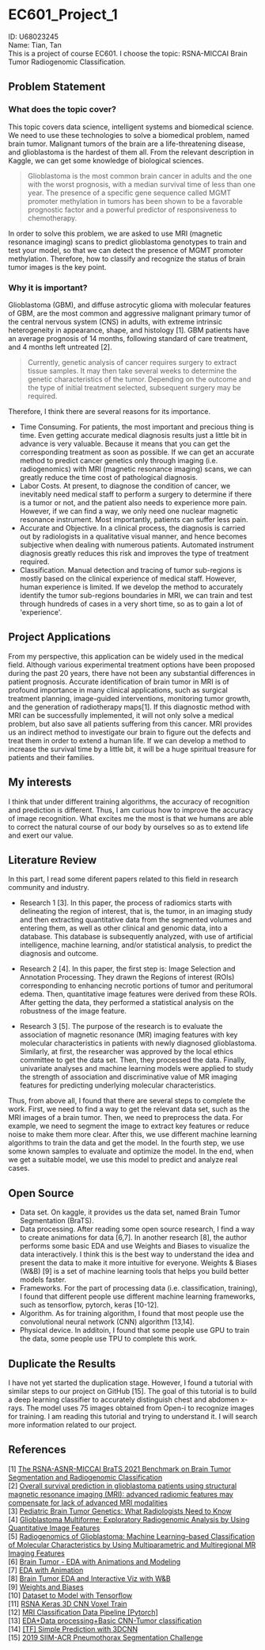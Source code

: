 # EC601_Project_1
ID: U68023245 </br>
Name: Tian, Tan </br>
This is a project of course EC601. 
I choose the topic: RSNA-MICCAI Brain Tumor Radiogenomic Classification.

## Problem Statement
### What does the topic cover?
This topic covers data science, intelligent systems and biomedical science. We need to use these technologies to solve a biomedical problem, named brain tumor. Malignant tumors of the brain are a life-threatening disease, and glioblastoma is the hardest of them all. From the relevant description in Kaggle, we can get some knowledge of biological sciences.
> Glioblastoma is the most common brain cancer in adults and the one with the worst prognosis, with a median survival time of less than one year. The presence of a specific gene sequence called MGMT promoter methylation in tumors has been shown to be a favorable prognostic factor and a powerful predictor of responsiveness to chemotherapy.</br>

In order to solve this problem, we are asked to use MRI (magnetic resonance imaging) scans to predict glioblastoma genotypes to train and test your model, so that we can detect the presence of MGMT promoter methylation. Therefore, how to classify and recognize the status of brain tumor images is the key point.

### Why it is important?
Glioblastoma (GBM), and diffuse astrocytic glioma with molecular features of GBM, are the most common and aggressive malignant primary tumor of the central nervous system (CNS) in adults, with extreme intrinsic heterogeneity in appearance, shape, and histology [1]. GBM patients have an average prognosis of 14 months, following standard of care treatment, and 4 months left untreated [2]. 
> Currently, genetic analysis of cancer requires surgery to extract tissue samples. It may then take several weeks to determine the genetic characteristics of the tumor. Depending on the outcome and the type of initial treatment selected, subsequent surgery may be required.

Therefore, I think there are several reasons for its importance.
- Time Consuming. For patients, the most important and precious thing is time. Even getting accurate medical diagnosis results just a little bit in advance is very valuable. Because it means that you can get the corresponding treatment as soon as possible. If we can get an accurate method to predict cancer genetics only through imaging (i.e. radiogenomics) with MRI (magnetic resonance imaging) scans, we can greatly reduce the time cost of pathological diagnosis.
- Labor Costs. At present, to diagnose the condition of cancer, we inevitably need medical staff to perform a surgery to determine if there is a tumor or not, and the patient also needs to experience more pain. However, if we can find a way, we only need one nuclear magnetic resonance instrument. Most importantly, patients can suffer less pain.
- Accurate and Objective. In a clinical process, the diagnosis is carried out by radiologists in a qualitative visual manner, and hence becomes subjective when dealing with numerous patients. Automated instrument diagnosis greatly reduces this risk and improves the type of treatment required.
- Classification. Manual detection and tracing of tumor sub-regions is mostly based on the clinical experience of medical staff. However, human experience is limited. If we develop the method to accurately identify the tumor sub-regions boundaries in MRI, we can train and test through hundreds of cases in a very short time, so as to gain a lot of 'experience'.

## Project Applications
From my perspective, this application can be widely used in the medical field. Although various experimental treatment options have been proposed during the past 20 years, there have not been any substantial differences in patient prognosis. Accurate identification of brain tumor in MRI is of profound importance in many clinical applications, such as surgical treatment planning, image-guided interventions, monitoring tumor growth, and the generation of radiotherapy maps[1]. If this diagnostic method with MRI can be successfully implemented, it will not only solve a medical problem, but also save all patients suffering from this cancer. MRI provides us an indirect method to investigate our brain to figure out the defects and treat them in order to extend a human life. If we can develop a method to increase the survival time by a little bit, it will be a huge spiritual treasure for patients and their families. 

## My interests
I think that under different training algorithms, the accuracy of recognition and prediction is different. Thus, I am curious how to improve the accuracy of image recognition. What excites me the most is that we humans are able to correct the natural course of our body by ourselves so as to extend life and exert our value.

## Literature Review
In this part, I read some diferent papers related to this field in research community and industry. 
- Research 1 [3]. In this paper, the process of radiomics starts with delineating the region of interest, that is, the tumor, in an imaging study and then extracting quantitative data from the segmented volumes and entering them, as well as other clinical and genomic data, into a database. This database is subsequently analyzed, with use of artificial intelligence, machine learning, and/or statistical analysis, to predict the diagnosis and outcome.

- Research 2 [4]. In this paper, the first step is: Image Selection and Annotation Processing. They drawn the Regions of interest (ROIs) corresponding to enhancing necrotic portions of tumor and peritumoral edema. Then, quantitative image features were derived from these ROIs. After getting the data, they performed a statistical analysis on the robustness of the image feature.  

- Research 3 [5]. The purpose of the research is to evaluate the association of magnetic resonance (MR) imaging features with key molecular characteristics in patients with newly diagnosed glioblastoma. Similarly, at first, the researcher was approved by the local ethics committee to get the data set. Then, they processed the data. Finally, univariate analyses and machine learning models were applied to study the strength of association and discriminative value of MR imaging features for predicting underlying molecular characteristics.

Thus, from above all, I found that there are several steps to complete the work. First, we need to find a way to get the relevant data set, such as the MRI images of a brain tumor. Then, we need to preprocess the data. For example, we need to segment the image to extract key features or reduce noise to make them more clear. After this, we use different machine learning algorithms to train the data and get the model. In the fourth step, we use some known samples to evaluate and optimize the model. In the end, when we get a suitable model, we use this model to predict and analyze real cases.

## Open Source
- Data set. On kaggle, it provides us the data set, named Brain Tumor Segmentation (BraTS). 
- Data processing. After reading some open source research, I find a way to create animations for data [6,7]. In another research [8], the author performs some basic EDA and use Weights and Biases to visualize the data interactively. I think this is the best way to understand the idea and present the data to make it more intuitive for everyone. Weights & Biases (W&B) [9] is a set of machine learning tools that helps you build better models faster. 
- Frameworks. For the part of processing data (i.e. classification, training), I found that different people use different machine learning frameworks, such as tensorflow, pytorch, keras [10-12]. 
- Algorithm. As for training algorithm, I found that most people use the convolutional neural network (CNN) algorithm [13,14]. 
- Physical device. In additoin, I found that some people use GPU to train the data, some people use TPU to complete this work.


## Duplicate the Results
I have not yet started the duplication stage. However, I found a tutorial with similar steps to our project on GitHub [15]. The goal of this tutorial is to build a deep learning classifier to accurately distinguish chest and abdomen x-rays. The model uses 75 images obtained from Open-i to recognize images for training. I am reading this tutorial and trying to understand it. I will search more information related to our project.  

## References
[1] [The RSNA-ASNR-MICCAI BraTS 2021 Benchmark on Brain Tumor Segmentation and Radiogenomic Classification](https://arxiv.org/abs/2107.02314)</br>
[2] [Overall survival prediction in glioblastoma patients using structural magnetic resonance imaging (MRI): advanced radiomic features may compensate for lack of advanced MRI modalities](https://www.spiedigitallibrary.org/journals/journal-of-medical-imaging/volume-7/issue-3/031505/Overall-survival-prediction-in-glioblastoma-patients-using-structural-magnetic-resonance/10.1117/1.JMI.7.3.031505.full?SSO=1)</br>
[3] [Pediatric Brain Tumor Genetics: What Radiologists Need to Know](https://pubs.rsna.org/doi/full/10.1148/rg.2018180109)</br>
[4] [Glioblastoma Multiforme: Exploratory Radiogenomic Analysis by Using Quantitative Image Features](https://pubs.rsna.org/doi/full/10.1148/radiol.14131731)</br>
[5] [Radiogenomics of Glioblastoma: Machine Learning–based Classification of Molecular Characteristics by Using Multiparametric and Multiregional MR Imaging Features](https://pubs.rsna.org/doi/full/10.1148/radiol.2016161382)</br>
[6] [Brain Tumor - EDA with Animations and Modeling](https://www.kaggle.com/ihelon/brain-tumor-eda-with-animations-and-modeling)</br>
[7] [EDA with Animation](https://www.kaggle.com/avloss/eda-with-animation)</br>
[8] [Brain Tumor EDA and Interactive Viz with W&B](https://www.kaggle.com/ayuraj/brain-tumor-eda-and-interactive-viz-with-w-b)</br>
[9] [Weights and Biases](https://wandb.ai/site)</br>
[10] [Dataset to Model with Tensorflow](https://www.kaggle.com/ohbewise/dataset-to-model-with-tensorflow)</br>
[11] [RSNA Keras 3D CNN Voxel Train](https://www.kaggle.com/sreevishnudamodaran/tpu-rsna-keras-3d-cnn-voxel-train)</br>
[12] [MRI Classification Data Pipeline [Pytorch]](https://www.kaggle.com/pranav2109/mri-classification-data-pipeline-pytorch)</br>
[13] [EDA+Data processing+Basic CNN-Tumor classification](https://www.kaggle.com/arunamenon/eda-data-processing-basic-cnn-tumor-classification)</br>
[14] [[TF] Simple Prediction with 3DCNN](https://www.kaggle.com/masatomurakawamm/tf-simple-prediction-with-3dcnn)</br>
[15] [2019 SIIM-ACR Pneumothorax Segmentation Challenge](https://github.com/ImagingInformatics/machine-learning/tree/master/2019_Pneumothorax_Challenge)</br>





